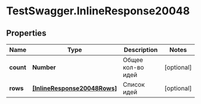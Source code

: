 # TestSwagger.InlineResponse20048

## Properties

Name | Type | Description | Notes
------------ | ------------- | ------------- | -------------
**count** | **Number** | Общее кол-во идей | [optional] 
**rows** | [**[InlineResponse20048Rows]**](InlineResponse20048Rows.md) | Список идей | [optional] 


